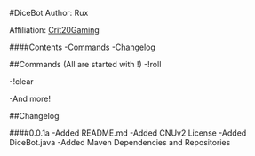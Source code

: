 #DiceBot
Author: Rux

Affiliation: [Crit20Gaming](http://www.crit20gaming.com)

####Contents
-[Commands](#commands)
-[Changelog](#commands-all-are-started-with-)

##Commands (All are started with !)
-\!roll

-\!clear

-And more!

##Changelog

####0.0.1a
-Added README.md
-Added CNUv2 License
-Added DiceBot.java
-Added Maven Dependencies and Repositories